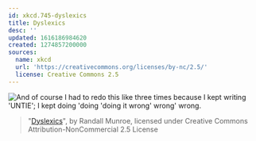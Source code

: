 ```yaml
---
id: xkcd.745-dyslexics
title: Dyslexics
desc: ''
updated: 1616186984620
created: 1274857200000
sources:
  name: xkcd
  url: 'https://creativecommons.org/licenses/by-nc/2.5/'
  license: Creative Commons 2.5
---
```

![And of course I had to redo this like three times because I kept writing 'UNTIE'; I kept doing 'doing 'doing it wrong' wrong' wrong.](https://imgs.xkcd.com/comics/dyslexics.png)
> "[Dyslexics](https://xkcd.com/745/)", by Randall Munroe, licensed under Creative Commons Attribution-NonCommercial 2.5 License
